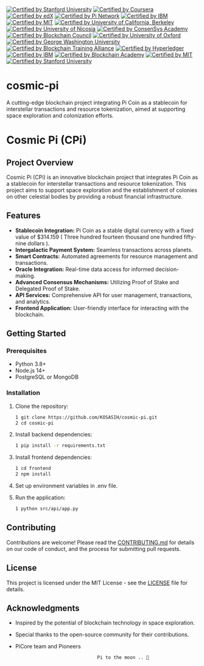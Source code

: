 [![Certified by Stanford University](https://img.shields.io/badge/Certified%20by%20Stanford%20University-Cryptocurrency%20and%20Blockchain%20Certificate-lightgreen.svg)](https://online.stanford.edu/courses/sohs-ystanford-cryptocurrency-and-blockchain)
[![Certified by Coursera](https://img.shields.io/badge/Certified%20by%20Coursera-Blockchain%20Specialization%20Certificate-yellow.svg)](https://www.coursera.org/specializations/blockchain)
[![Certified by edX](https://img.shields.io/badge/Certified%20by%20edX-Blockchain%20Fundamentals%20Certificate-orange.svg)](https://www.edx.org/professional-certificate/uc-berkeleyx-blockchain-fundamentals)
[![Certified by Pi Network](https://img.shields.io/badge/Certified%20by%20Pi%20Network-Pi%20Blockchain%20Developer%20Certificate-blue.svg)](https://minepi.com/)
[![Certified by IBM](https://img.shields.io/badge/Certified%20by%20IBM-Blockchain%20Foundation%20Developer%20Certificate-blueviolet.svg)](https://www.ibm.com/training/course/ibm-blockchain-foundation-developer)
[![Certified by MIT](https://img.shields.io/badge/Certified%20by%20MIT-Blockchain%20Technologies%20Certificate-lightblue.svg)](https://www.edx.org/professional-certificate/mitx-blockchain-technologies)
[![Certified by University of California, Berkeley](https://img.shields.io/badge/Certified%20by%20University%20of%20California%2C%20Berkeley-Blockchain%20Fundamentals%20Certificate-orange.svg)](https://www.edx.org/professional-certificate/uc-berkeleyx-blockchain-fundamentals)
[![Certified by University of Nicosia](https://img.shields.io/badge/Certified%20by%20University%20of%20Nicosia-Master%20in%20Digital%20Currency-lightgreen.svg)](https://www.unic.ac.cy/blockchain/)
[![Certified by ConsenSys Academy](https://img.shields.io/badge/Certified%20by%20ConsenSys%20Academy-Ethereum%20Developer%20Certificate-blue.svg)](https://consensys.net/academy/)
[![Certified by Blockchain Council](https://img.shields.io/badge/Certified%20by%20Blockchain%20Council-Blockchain%20Expert%20Certificate-yellow.svg)](https://www.blockchain-council.org/)
[![Certified by University of Oxford](https://img.shields.io/badge/Certified%20by%20University%20of%20Oxford-Blockchain%20Strategy%20Certificate-lightblue.svg)](https://www.sbs.ox.ac.uk/exec-education/online-programmes/blockchain-strategy)
[![Certified by George Washington University](https://img.shields.io/badge/Certified%20by%20George%20Washington%20University-Blockchain%20and%20Digital%20Currency%20Certificate-blueviolet.svg)](https://www.gwu.edu/)
[![Certified by Blockchain Training Alliance](https://img.shields.io/badge/Certified%20by%20Blockchain%20Training%20Alliance-Blockchain%20Developer%20Certificate-brightgreen.svg)](https://www.blockchaintrainingalliance.com/)
[![Certified by Hyperledger](https://img.shields.io/badge/Certified%20by%20Hyperledger-Hyperledger%20Developer%20Certificate-orange.svg)](https://www.hyperledger.org/)
[![Certified by IBM](https://img.shields.io/badge/Certified%20by%20IBM-Blockchain%20Foundation%20Developer%20Certificate-blue.svg)](https://www.ibm.com/training/)
[![Certified by Blockchain Academy](https://img.shields.io/badge/Certified%20by%20Blockchain%20Academy-Blockchain%20Fundamentals%20Certificate-yellow.svg)](https://www.blockchainacademy.com/)
[![Certified by MIT](https://img.shields.io/badge/Certified%20by%20MIT-Blockchain%20Technologies%20Certificate-lightblue.svg)](https://executive.mit.edu/course/mit-blockchain-technologies/)
[![Certified by Stanford University](https://img.shields.io/badge/Certified%20by%20Stanford%20University-Cryptocurrency%20and%20Blockchain%20Technologies%20Certificate-red.svg)](https://online.stanford.edu/courses/sohs-ystatsci-cryptocurrency-and-blockchain-technologies)

# cosmic-pi
A cutting-edge blockchain project integrating Pi Coin as a stablecoin for interstellar transactions and resource tokenization, aimed at supporting space exploration and colonization efforts.

# Cosmic Pi (CPi)

## Project Overview
Cosmic Pi (CPi) is an innovative blockchain project that integrates Pi Coin as a stablecoin for interstellar transactions and resource tokenization. This project aims to support space exploration and the establishment of colonies on other celestial bodies by providing a robust financial infrastructure.

## Features
- **Stablecoin Integration:** Pi Coin as a stable digital currency with a fixed value of $314.159 ( Three hundred fourteen thousand one hundred fifty-nine dollars ).
- **Intergalactic Payment System:** Seamless transactions across planets.
- **Smart Contracts:** Automated agreements for resource management and transactions.
- **Oracle Integration:** Real-time data access for informed decision-making.
- **Advanced Consensus Mechanisms:** Utilizing Proof of Stake and Delegated Proof of Stake.
- **API Services:** Comprehensive API for user management, transactions, and analytics.
- **Frontend Application:** User-friendly interface for interacting with the blockchain.

## Getting Started
### Prerequisites
- Python 3.8+
- Node.js 14+
- PostgreSQL or MongoDB

### Installation

1. Clone the repository:

   ```bash
   1 git clone https://github.com/KOSASIH/cosmic-pi.git
   2 cd cosmic-pi
   ```

3. Install backend dependencies:

   ```bash
   1 pip install -r requirements.txt
   ```
   
3. Install frontend dependencies:

   ```bash
   1 cd frontend
   2 npm install
   ```
   
4. Set up environment variables in .env file.

5. Run the application:

   ```bash
   1 python src/api/app.py
   ```
   
## Contributing

Contributions are welcome! Please read the [CONTRIBUTING.md](CONTRIBUTING.md) for details on our code of conduct, and the process for submitting pull requests.

## License

This project is licensed under the MIT License - see the [LICENSE](LICENSE) file for details.

## Acknowledgments

- Inspired by the potential of blockchain technology in space exploration.
- Special thanks to the open-source community for their contributions.
- PiCore team and Pioneers

                                    Pi to the moon .. 🚀
  
